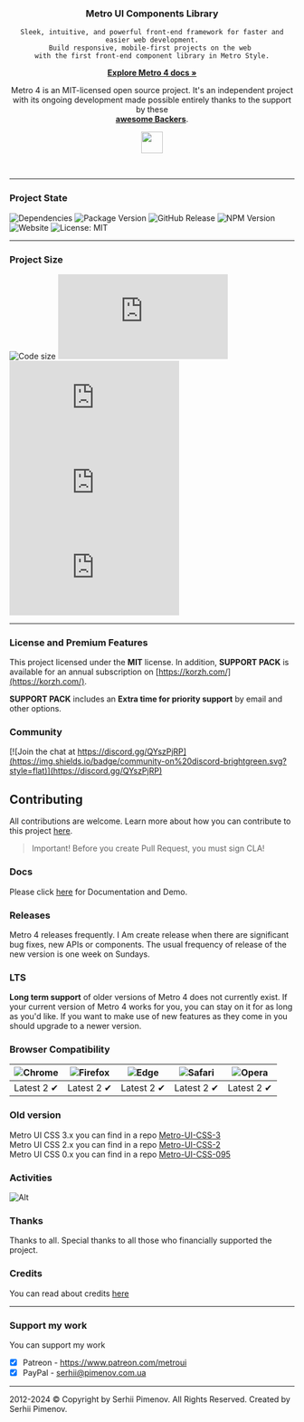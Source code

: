 <div align="center">
  <h3 align="center">Metro UI Components Library</h3>

    Sleek, intuitive, and powerful front-end framework for faster and easier web development.
    Build responsive, mobile-first projects on the web 
    with the first front-end component library in Metro Style.
</div>

<p align="center">
    <a href="https://metroui.org.ua/"><strong>Explore Metro 4 docs »</strong></a>
</p>

<p align="center">
Metro 4 is an MIT-licensed open source project. 
It's an independent project with its ongoing development made possible entirely thanks to the support by these
<br>
<a href="https://metroui.org.ua/support.html#backers"><strong>awesome Backers</strong></a>.
</p>
<p align="center">
<a href="https://www.patreon.com/metroui">
	<img src="https://c5.patreon.com/external/logo/become_a_patron_button@2x.png" height="38">
</a>
</p>
<br>

----
### Project State
![Dependencies](https://img.shields.io/badge/Dependencies-none-darklime.svg)
![Package Version](https://img.shields.io/github/package-json/v/olton/Metro-UI-CSS)
![GitHub Release](https://img.shields.io/github/v/release/olton/Metro-UI-CSS)
![NPM Version](https://img.shields.io/npm/v/%40olton%2Fmetroui)
![Website](https://img.shields.io/website/https/metroui.org.ua.svg)
![License: MIT](https://img.shields.io/badge/License-MIT-blue.svg?color=7852a9)

---
### Project Size
![Code size](https://img.shields.io/github/languages/code-size/olton/Metro-UI-CSS.svg?color=830000)
![GitHub Css Size](https://img.shields.io/github/size/olton/Metro-UI-CSS/lib%2Fmetro.css?label=CSS%20Size&color=fd9812)
![GitHub JS Size](https://img.shields.io/github/size/olton/Metro-UI-CSS/lib%2Fmetro.js?label=JS%20Size&color=8f99ff)
![GitHub Icons Size](https://img.shields.io/github/size/olton/Metro-UI-CSS/lib%2Ficons.css?label=Icons%20Size&color=01796f)
![GitHub Bundle Size](https://img.shields.io/github/size/olton/Metro-UI-CSS/lib%2Fmetro.all.js?label=Bundle%20Size&color=8d4585)

----

### License and Premium Features
This project licensed under the **MIT** license. 
In addition, **SUPPORT PACK** is available for an annual subscription on [https://korzh.com/](https://korzh.com/).

**SUPPORT PACK** includes an **Extra time for priority support** by email and other options.

### Community

[![Join the chat at https://discord.gg/QYszPjRP](https://img.shields.io/badge/community-on%20discord-brightgreen.svg?style=flat)](https://discord.gg/QYszPjRP)

## Contributing
All contributions are welcome. Learn more about how you can contribute to this project [here](CONTRIBUTING.md). 

> Important! Before you create Pull Request, you must sign CLA! 
 
### Docs

Please click [here](https://metroui.org.ua/) for Documentation and Demo.   

### Releases

Metro 4 releases frequently. I Am create release when there are significant bug fixes, new APIs or components.
The usual frequency of release of the new version is one week on Sundays.

### LTS
**Long term support** of older versions of Metro 4 does not currently exist. 
If your current version of Metro 4 works for you, you can stay on it for as long as you'd like. 
If you want to make use of new features as they come in you should upgrade to a newer version.

### Browser Compatibility
![Chrome](https://raw.github.com/alrra/browser-logos/master/src/chrome/chrome_48x48.png) | ![Firefox](https://raw.github.com/alrra/browser-logos/master/src/firefox/firefox_48x48.png) | ![Edge](https://raw.github.com/alrra/browser-logos/master/src/edge/edge_48x48.png) | ![Safari](https://raw.github.com/alrra/browser-logos/master/src/safari/safari_48x48.png) | ![Opera](https://raw.github.com/alrra/browser-logos/master/src/opera/opera_48x48.png) 
--- | --- | --- | --- | --- |
Latest 2 ✔ | Latest 2 ✔ | Latest 2 ✔ | Latest 2 ✔ | Latest 2 ✔ |

### Old version
Metro UI CSS 3.x you can find in a repo [Metro-UI-CSS-3](https://github.com/olton/Metro-UI-CSS-3)     
Metro UI CSS 2.x you can find in a repo [Metro-UI-CSS-2](https://github.com/olton/Metro-UI-CSS-2)     
Metro UI CSS 0.x you can find in a repo [Metro-UI-CSS-095](https://github.com/olton/Metro-UI-CSS-095) 

### Activities

![Alt](https://repobeats.axiom.co/api/embed/75c6aba3d69c314c78727354cc6082e916ad1297.svg "Repobeats analytics image")

### Thanks
Thanks to all. Special thanks to all those who financially supported the project.    

### Credits
You can read about credits [here](CREDITS.md)

---

### Support my work
You can support my work
+ [x] Patreon - https://www.patreon.com/metroui
+ [x] PayPal - serhii@pimenov.com.ua

---

2012-2024 © Copyright by Serhii Pimenov. All Rights Reserved. Created by Serhii Pimenov.
